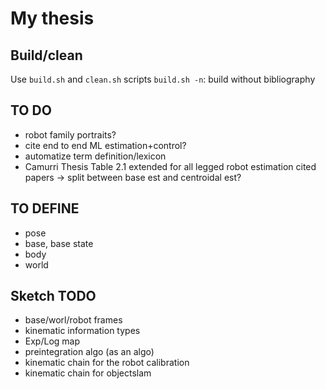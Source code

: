 # My thesis

## Build/clean
Use `build.sh` and `clean.sh` scripts
`build.sh -n`: build without bibliography

## TO DO
- robot family portraits?
- cite end to end ML estimation+control?
- automatize term definition/lexicon
- Camurri Thesis Table 2.1 extended for all legged robot estimation cited papers
    -> split between base est and centroidal est?  

## TO DEFINE
- pose
- base, base state
- body
- world

## Sketch TODO
- base/worl/robot frames
- kinematic information types
- Exp/Log map
- preintegration algo (as an algo)
- kinematic chain for the robot calibration
- kinematic chain for objectslam